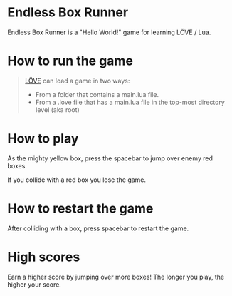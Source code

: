 # Endless Box Runner
Endless Box Runner is a "Hello World!" game for learning LÖVE / Lua.

# How to run the game
> [LÖVE](https://love2d.org/wiki/Getting_Started) can load a game in two ways:
> - From a folder that contains a main.lua file.
> - From a .love file that has a main.lua file in the top-most directory level (aka root)

# How to play
As the mighty yellow box, press the spacebar to jump over enemy red boxes.

If you collide with a red box you lose the game.

# How to restart the game
After colliding with a box, press spacebar to restart the game.

# High scores
Earn a higher score by jumping over more boxes! The longer you play, the higher your score.
